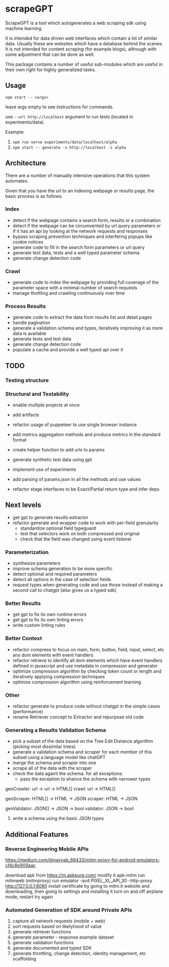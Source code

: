 # scrapeGPT

ScrapeGPT is a tool which autogenerates a web scraping sdk using machine learning.

It is intended for data driven web interfaces which contain a lot of similar data.
Usually these are websites which have a database behind the scenes. It is not intended
for content scraping (for example blogs), although with some adjustment that can be done as well.

This package contains a number of useful sub-modules which are useful in their own right for highly
generalized tasks.

## Usage

`npm start -- <args>`

leave args empty to see instructions for commands.

use `--url http://localhost` argument to run tests (located in experiments/data).

Example:

1. `npm run serve experiments/data/localhost/alpha`
2. `npm start -- generate -u http://localhost -i alpha`

## Architecture

There are a number of manually intensive operations that this system automates.

Given that you have the url to an indexing webpage or results page, the basic process is as follows:

### Index

-   detect if the webpage contains a search form, results or a combination
-   detect if the webpage can be circumvented by url query parameters or if it has an api by looking at the network requests and responses
-   bypass scraping prevention techniques and interfering popups like cookie notices
-   generate code to fill in the search form parameters or url query
-   generate test data, tests and a well typed parameter schema
-   generate change detection code

### Crawl

-   generate code to index the webpage by providing full coverage of the parameter space with a minimal number of search requests
-   manage thottling and crawling continuously over time

### Process Results

-   generate code to extract the data from results list and detail pages
-   handle pagination
-   generate a validation schema and types, iteratively improving it as more data is available
-   generate tests and test data
-   generate change detection code
-   populate a cache and provide a well typed api over it

## TODO

### Testing structure

### Structural and Testability

-   enable multiple projects at once
-   add artifacts
-   refactor usage of puppeteer to use single browser instance
-   add metrics aggregation methods and produce metrics in the standard format
-   create helper function to add urls to params
-   generate synthetic test data using gpt
-   implement use of experiments

-   add parsing of params.json in all the methods and use values
-   refactor stage interfaces to be Exact/Partial return type and infer deps

## Next levels

-   get gpt to generate results extractor
-   refactor generate and wrapper code to work with per-field granularity
    -   standardize optional field typeguard
    -   test that selectors work on both compressed and original
    -   check that the field was changed using event listener

### Parameterization

-   synthesize parameters
-   improve schema generation to be more specific
-   detect optional and required parameters
-   detect all options in the case of selection fields
-   request types when generating code and use those instead of making a second call to chatgpt (also gives us a typed sdk)

### Better Results

-   get gpt to fix its own runtime errors
-   get gpt to fix its own linting errors
-   write custom linting rules

### Better Context

-   refactor compress to focus on main, form, button, field, input, select, etc ans dom elements with event handlers
-   refactor retrieve to identify all dom elements which have event handlers defined in javascript and use metadata in compression and generator
-   optimize compression algorithm by checking token count or length and iteratively applying compression techniques
-   optimize compression algorithm using reinforcement learning

### Other

-   refactor generate to produce code without chatgpt in the simple cases (performance)
-   rename Retriever concept to Extractor and repurpose old code

### Generating a Results Validation Schema

-   pick a subset of the data based on the Tree Edit Distance algorithm (picking most dissimilar trees)
-   generate a validation schema and scraper for each member of this subset using a language model like chatGPT
-   merge the schema and scraper into one
-   scrape all of the data with the scraper
-   check the data againt the schema. for all exceptions:
    -   pass the exception to ehance the schema with narrower types

genCrawler: url -> url -> HTML[]
crawl: url -> HTML[]

genScraper: HTML[] -> HTML -> JSON
scraper: HTML -> JSON

genValidator: JSON[] -> JSON -> bool
validator: JSON -> bool

1. write a schema using the basic JSON types

## Additional Features

### Reverse Engineering Mobile APIs

https://medium.com/@navyab_66433/mitm-proxy-for-android-emulators-cf4c8e909aac

download apk from https://m.apkpure.com/
modify it apk-mitm
run mitmweb (mitmproxy)
run emulator -avd PIXEL_XL_API_30 -http-proxy http://127.0.0.1:8080
install certificate by going to mitm.it website and downloading, then going to settings and installing it
turn on and off airplane mode, restart
try again

### Automated Generation of SDK around Private APIs

1. capture all network requests (mobile + web)
2. sort requests based on likelyhood of value
3. generate retriever functions
4. generate parameter - response example dataset
5. generate validation functions
6. generate documented and typed SDK
7. generate throttling, change detection, identity management, etc scaffolding
